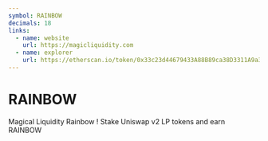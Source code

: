 ```yaml
---
symbol: RAINBOW
decimals: 18
links:
  - name: website
    url: https://magicliquidity.com
  - name: explorer
    url: https://etherscan.io/token/0x33c23d44679433A88B89ca38D3311A9a3D160699
---
```


# RAINBOW

Magical Liquidity Rainbow ! Stake Uniswap v2 LP tokens and earn RAINBOW
